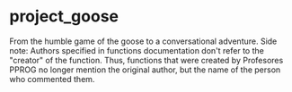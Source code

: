 # project_goose
 From the humble game of the goose to a conversational adventure.
 Side note: Authors specified in functions documentation don't refer to the
 "creator" of the function. Thus, functions that were created by Profesores PPROG
 no longer mention the original author, but the name of the person who commented them.
